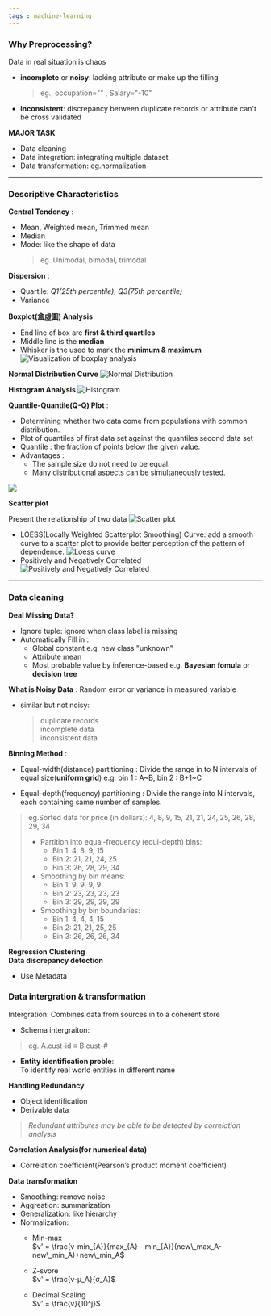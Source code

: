 ```yaml
---
tags : machine-learning
---
```


### Why Preprocessing?
Data in real situation is chaos
* **incomplete** or **noisy**: lacking attribute or make up the filling
    > eg., occupation="" , Salary="-10"
* **inconsistent**: discrepancy between duplicate records or attribute can't be cross validated

**MAJOR TASK**
* Data cleaning
* Data integration: integrating multiple dataset
* Data transformation: eg.normalization

---
### Descriptive Characteristics
**Central Tendency** :
* Mean, Weighted mean, Trimmed mean
* Median
* Mode: like the shape of data
    > eg. Unimodal, bimodal, trimodal

**Dispersion** :
* Quartile: *Q1(25th percentile), Q3(75th percentile)*
* Variance

**Boxplot(盒虛圖) Analysis**

* End line of box are **first & third quartiles**
* Middle line is the **median**
* Whisker is the used to mark the **minimum & maximum**
![Visualization of boxplay analysis](https://i.imgur.com/egYU84S.png)

**Normal Distribution Curve**
![Normal Distribution](https://i.imgur.com/Dv4MrhX.png)

**Histogram Analysis**
![Histogram](https://i.imgur.com/kZjB6Iz.png)

**Quantile-Quantile(Q-Q) Plot** : 
* Determining whether two data come from populations with common distribution.
* Plot of quantiles of first data set against the quantiles second data set
* Quantile : the fraction of points below the given value.
* Advantages :
	* The sample size do not need to be equal.
	* Many distributional aspects can be simultaneously tested.

![](https://www.itl.nist.gov/div898/handbook/eda/section3/gif/qqplot.gif)


**Scatter plot**

Present the relationship of two data
![Scatter plot](https://i.imgur.com/uABhVss.png)

* LOESS(Locally Weighted Scatterplot Smoothing) Curve:
add a smooth curve to a scatter plot to provide better perception of the pattern of dependence.
 	![Loess curve](https://i.imgur.com/hrbipis.png)
* Positively and Negatively Correlated
    ![Positively and Negatively Correlated](https://i.imgur.com/WnjvLGD.png)

---
### Data cleaning

**Deal Missing Data?**
* Ignore tuple: ignore when class label is missing
* Automatically Fill in :
	* Global constant e.g. new class "unknown"
	* Attribute mean
	* Most probable value by inference-based e.g. **Bayesian fomula** or **decision tree**

**What is Noisy Data**  :
Random error or variance in measured variable  

* similar but not noisy:  
    > duplicate records  
    > incomplete data  
    > inconsistent data  

**Binning Method** :  
* Equal-width(distance) partitioning :
Divide  the range in to N intervals of equal size(**uniform grid**)
e.g. bin 1 : A~B, bin 2 : B+1~C
	
* Equal-depth(frequency) partitioning :
Divide the range into N intervals, each containing same number of samples.

> eg.Sorted data for price (in dollars): 4, 8, 9, 15, 21, 21, 24, 25, 26, 28,
29, 34
> * Partition into equal-frequency (equi-depth) bins:
>    - Bin 1: 4, 8, 9, 15
>    - Bin 2: 21, 21, 24, 25
>    - Bin 3: 26, 28, 29, 34
> * Smoothing by bin means:
>    - Bin 1: 9, 9, 9, 9
>    - Bin 2: 23, 23, 23, 23
>    - Bin 3: 29, 29, 29, 29
> * Smoothing by bin boundaries:
>    - Bin 1: 4, 4, 4, 15
>    - Bin 2: 21, 21, 25, 25
>    - Bin 3: 26, 26, 26, 34


**Regression**
**Clustering**   
**Data discrepancy detection**  
* Use Metadata  

### Data intergration & transformation
Intergration: Combines data from sources in to a coherent store
* Schema intergraiton:  
> eg. A.cust-id ≡ B.cust-#  
* **Entity identification proble**:  
    To identify real world entities in different name  

**Handling Redundancy**  
* Object identification  
* Derivable data  
> *Redundant attributes may be able to be detected by
correlation analysis*  

**Correlation Analysis(for numerical data)**  
* Correlation coefficient(Pearson’s product moment coefficient)

**Data transformation**
* Smoothing: remove noise
* Aggreation: summarization
* Generalization: like hierarchy
* Normalization:
    * Min-max  
    $v' = \frac{v-min_{A}}{max_{A} - min_{A}}(new\_max_A-new\_min_A)+new\_min_A$
    * Z-svore  
    $v' = \frac{v-µ_A}{σ_A}$

    * Decimal Scaling  
    $v' = \frac{v}{10^j}$
